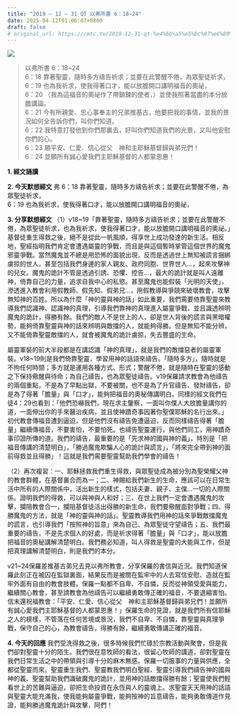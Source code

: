 ```yaml
---
title: "2019 – 12 – 31 QT 以弗所書 6：18~24"
date: 2025-04-12T01:06:07+0800
draft: false
# original_url: https://cmtc.tw/2019-12-31-qt-%e4%bb%a5%e5%bc%97%e6%89%80%e6%9b%b8-6%ef%bc%9a1824
---
```


![](/images/qt.jpg)
> 以弗所書 6：18\~24  
> 6：18 靠著聖靈，隨時多方禱告祈求；並要在此警醒不倦，為眾聖徒祈求，  
> 6：19 也為我祈求，使我得著口才，能以放膽開口講明福音的奧祕，  
> 6：20 （我為這福音的奧祕作了帶鎖鍊的使者，）並使我照著當盡的本分放膽講論。  
> 6：21 今有所親愛、忠心事奉主的兄弟推基古，他要把我的事情，並我的景況如何全告訴你們，叫你們知道。  
> 6：22 我特意打發他到你們那裏去，好叫你們知道我們的光景，又叫他安慰你們的心。  
> 6：23 願平安、仁愛、信心從父　神和主耶穌基督歸與弟兄們！  
> 6：24 並願所有誠心愛我們主耶穌基督的人都蒙恩惠！

**1. 經文誦讀**

**2.  今天默想經文**
弗 6：18 靠著聖靈，隨時多方禱告祈求；並要在此警醒不倦，為眾聖徒祈求，  
6：19 也為我祈求，使我得著口才，能以放膽開口講明福音的奧祕，

**3. 分享默想經文**
（1）v18\~19「靠著聖靈，隨時多方禱告祈求；並要在此警醒不倦，為眾聖徒祈求，也為我祈求，使我得著口才，能以放膽開口講明福音的奧祕。」基督徒重生得救之後，絕不是從此一帆風順，得享世上成功發達的新生活。相反地，聖經指明我們肯定會遭遇屬靈的爭戰，而且是與這個暫時掌管這個世界的魔鬼邪靈爭戰。當然魔鬼並不總是用恐怖的面貌出現，反而是透過世上無知被謊言捆綁虜掠的世人，甚至包括我們身邊的家人親友、政府同胞、世界世人…，起來攻擊神的兒女。魔鬼的詭計不管是透過引誘、恐懼、控告…，最大的詭計就是叫人遠離神，倚靠自己的力量，追求自我中心的私慾。甚至魔鬼也能假裝「光明的天使」，滲透進入教會利用假教師、假先知、假弟兄…，用假教導與爭競來破壞教會，攻擊無知神的百姓。所以為什麼「神的靈與神的話」如此重要，我們需要倚靠聖靈來教導我們認識神、認識神的真理，引導我們靠神的真理進入屬靈爭戰，並且識透辨明魔鬼的詭計，得勝有餘。我們的敵人不是世上的人，卻是世人背後的謊言與黑暗權勢，能夠倚靠聖靈與神的話來辨明與敵擋的人，就能夠得勝。但是無知不能分辨，又不能倚靠聖靈敵擋的人，就會被魔鬼的詭計虜掠，失去豐盛的生命。

屬靈軍裝的前大半段都是在講認識「神的真理」，就是我們的敵擋惡者的屬靈軍裝。v18\~19則是我們倚靠聖靈，學習用神的話語來禱告。「隨時多方」，隨時就是不拘任何時間；多方就是運用各種方式、形式；警醒不倦，就是隨時在聖靈的感動之下保持儆醒與待命；為自己禱告，也為眾聖徒禱告。v19保羅請求教會為他禱告的兩個重點，不是為了早點出獄，不要被關，也不是為了升官禱告、發財禱告，卻是為了得著「膽量」與「口才」，能夠把福音的奧秘傳講明白。同樣的經文我們在徒4：29也看到：「他們恐嚇我們，現在求主鑒察，一面叫你僕人大放膽量講你的道，一面伸出你的手來醫治疾病，並且使神蹟奇事因著你聖僕耶穌的名行出來。」初代教會傳福音遭到逼迫，但是他們沒有禱告免遭逼迫，反而同樣禱告得著「膽量」繼續傳福音，不要害怕，不要怕死。也禱告聖靈運行，與他們同工，用神蹟奇事印證所傳的道。我們的禱告，最重要的是「先求神的國與神的義」，特別是「把福音傳講的清楚明白」，「勝過魔鬼欺騙人心的詭計與謊言」，「將來完全帶到神的面前得救並且得勝」！這就是我們需要聖靈幫助我們學會的禱告！

（2）再次複習：一、耶穌拯救我們重生得救，與眾聖徒成為被分別為聖榮耀父神的教會群體，在基督裏合而為一；二、神賜給我們新生的生命，應該可以在日常生活中所有的人際關係中，活出新生的樣式，包括夫妻、親子、主僕…一切的人際關係。證明我們的得救，可以與神與人和好；三、在世上我們一定會遭遇魔鬼的攻擊，攔阻教會合一，攔阻基督徒活出得勝的新生命，我們要儆醒面對爭戰；四、得勝魔鬼的方法，就是「神的靈與神的話」。聖靈教導我們用神的話來爭戰敵擋魔鬼的謊言，也引導我們「按照神的旨意」來為自己、為眾聖徒守望禱告；五、我們最重要的禱告，不是先求個人的好處，而是祈求得著「膽量」與「口才」，能以放膽把福音的奧秘講解清楚明白。我們務必知道，叫人得救是聖靈的大能與工作，但是把真理講解清楚明白，則是我們的本分。

v21\~24保羅差推基古弟兄去見以弗所教會，分享保羅的書信與近況。我們知道保羅此刻正在被囚在監獄裏面，結果反而是被關在監牢中的人去寫信安慰、造就在監牢外面有自由的教會肢體。保羅一點都不自卑、不自憐，反而從神領受愛與能力，繼續關心教會，甚至請教會為他禱告可以繼續勇敢傳正確的福音，不要退縮害怕。信末還祝福教會：「平安、仁愛、信心從父　神和主耶穌基督歸與弟兄們！並願所有誠心愛我們主耶穌基督的人都蒙恩惠！」保羅生命的見證，就是我們所有信耶穌之人的榜樣，不管落在任何苦境或景況，我們不自卑、不自憐，靠聖靈與真理爭戰，保守自己的心，為教會禱告，得勝有餘，繼續勇敢傳講正確的福音。

**4. 今天的回應**
我們受洗得救之後，很多時候我們忙碌於宗教活動與聚會，但是我們卻對聖靈十分的陌生。我們很在意牧師的看法，很留心牧師的講道，卻對聖靈在我們日常生活之中的帶領與引導十分的麻木無感。保羅一切服事的力量與供應，全都從聖靈而來。聖靈重生我們、聖靈教我們明白聖經、聖靈引導我們禱告神的國與神的義、聖靈幫助我們識破魔鬼的詭計，並用神的話敵擋得勝有餘；聖靈使我們輕看世上的苦難與逼迫，卻把生命投資在永恆與人的靈魂上。求聖靈天天用神的話語與聖靈大能充滿我，使我能夠屬靈爭戰，能夠按神的旨意禱告，能夠勇敢傳道作見證，能夠勝過魔鬼詭計與攻擊，阿們！
